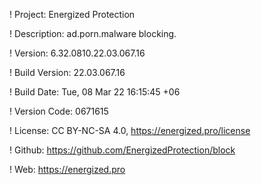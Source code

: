 ! Project: Energized Protection

! Description: ad.porn.malware blocking.

! Version: 6.32.0810.22.03.067.16

! Build Version: 22.03.067.16

! Build Date: Tue, 08 Mar 22 16:15:45 +06

! Version Code: 0671615

! License: CC BY-NC-SA 4.0, https://energized.pro/license

! Github: https://github.com/EnergizedProtection/block

! Web: https://energized.pro

